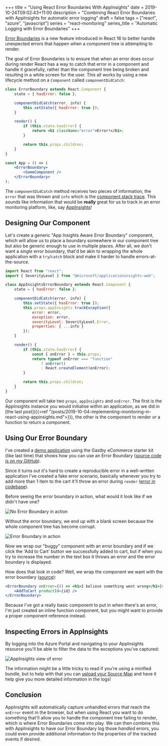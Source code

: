 +++
title = "Using React Error Boundaries With AppInsights"
date = 2019-10-24T09:02:43+11:00
description = "Combining React Error Boundaries with AppInsights for automatic error logging"
draft = false
tags = ["react", "azure", "javascript"]
series = "react-monitoring"
series_title = "Automatic Logging with Error Boundaries"
+++

[Error Boundaries](https://reactjs.org/docs/error-boundaries.html) is a new feature introduced in React 16 to better handle unexpected errors that happen when a component tree is attempting to render.

The goal of Error Boundaries is to ensure that when an error does occur during render React has a way to catch that error in a component and handle it gracefully, rather than the component tree being broken and resulting in a white screen for the user. This all works by using a new lifecycle method on a `Component` called `componentDidCatch`:

```jsx
class ErrorBoundary extends React.Component {
    state = { hasError: false };

    componentDidCatch(error, info) {
        this.setState({ hasError: true });
    }

    render() {
        if (this.state.hasError) {
            return <h1 className="error">Error!</h1>;
        }

        return this.props.children;
    }
}

const App = () => (
    <ErrorBoundary>
        <SomeComponent />
    </ErrorBoundary>
);
```

The `componentDidCatch` method receives two pieces of information, the `error` that was thrown and `info` which is the [component stack trace](https://reactjs.org/docs/error-boundaries.html#component-stack-traces). This sounds like information that would be **really** great for us to track in an error monitoring platform, like, say [AppInsights](https://docs.microsoft.com/en-us/azure/azure-monitor/app/app-insights-overview?{{<cda>}})!

## Designing Our Component

Let's create a generic "App Insights Aware Error Boundary" component, which will allow us to place a boundary somewhere in our component tree but also be generic enough to use in multiple places. After all, we don't want a _single_ error boundary, that'd be akin to wrapping the whole application with a `try`/`catch` block and make it harder to handle errors-at-the-source.

```jsx
import React from "react";
import { SeverityLevel } from "@microsoft/applicationinsights-web";

class AppInsightsErrorBoundary extends React.Component {
    state = { hasError: false };

    componentDidCatch(error, info) {
        this.setState({ hasError: true });
        this.props.appInsights.trackException({
            error: error,
            exception: error,
            severityLevel: SeverityLevel.Error,
            properties: { ...info }
        });
    }

    render() {
        if (this.state.hasError) {
            const { onError } = this.props;
            return typeof onError === "function"
                ? onError()
                : React.createElement(onError);
        }

        return this.props.children;
    }
}
```

Our component will take two `props`, `appInsights` and `onError`. The first is the AppInsights instance you would initialise within an application, as we did in [the last post]({{<ref "/posts/2019-10-04-implementing-monitoring-in-react-using-appinsights.md">}}), the other is the component to render _or_ a function to return a component.

## Using Our Error Boundary

I've created a [demo application](https://appinsightserrorboundary.z22.web.core.windows.net/) using the Gastby eCommerce starter kit (like last time) that shows how you can use an Error Boundary ([source code is on my GitHub](https://github.com/aaronpowell/react-app-insights/tree/5307f90808f6765921072f6e975a6b6ce9964d55/AppInsights-Part2)).

Since it turns out it's hard to create a reproducible error in a well-written application I've created a fake error scenario, basically whenever you try to add more than 1 item to the cart it'll throw an error during `render` ([error in codebase](https://github.com/aaronpowell/react-app-insights/blob/5307f90808f6765921072f6e975a6b6ce9964d55/AppInsights-Part2/src/components/AddToCart/index.js#L54-L56)).

Before seeing the error boundary in action, what would it look like if we didn't have one?

![No Error Boundary in action](/images/spa-appinsights/no-error-boundary.gif)

Without the error boundary, we end up with a blank screen because the whole component tree has become corrupt.

![Error Boundary in action](/images/spa-appinsights/error-boundary.gif)

Now we wrap our "buggy" component with an error boundary and if we click the 'Add to Cart' button we successfully added to cart, but if when you try to increase the number in the text box it throws an error and the error boundary is displayed.

How does that look in code? Well, we wrap the component we want with the error boundary ([source](https://github.com/aaronpowell/react-app-insights/blob/5307f90808f6765921072f6e975a6b6ce9964d55/AppInsights-Part2/src/components/ProductSummary/index.js#L26-L30)):

```jsx
<ErrorBoundary onError={() => <h1>I believe something went wrong</h1>}>
    <AddToCart productId={id} />
</ErrorBoundary>
```

Because I've got a really basic component to put in when there's an error, I'm just created an inline function component, but you might want to provide a proper component reference instead.

## Inspecting Errors in AppInsights

By logging into the Azure Portal and navigating to your AppInsights resource you'll be able to filter the data to the exceptions you've captured:

![AppInsights view of error](/images/spa-appinsights/error-details.png)

The information might be a little tricky to read if you're using a minified bundle, but to help with that you can [upload your Source Map](https://docs.microsoft.com/en-us/azure/azure-monitor/app/javascript?{{<cda>}}#source-map-support) and have it help give you more detailed information in the logs!

## Conclusion

AppInsights will automatically capture unhandled errors that reach the `onError` event in the browser, but when using React you want to do something that'll allow you to handle the component tree failing to render, which is where Error Boundaries come into play. We can then combine this with AppInsights to have our Error Boundary log those _handled_ errors, you could even provide additional information to the properties of the tracked events if desired.
